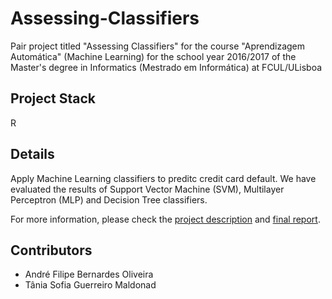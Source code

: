 # Assessing-Classifiers

Pair project titled "Assessing Classifiers" for the course "Aprendizagem Automática" (Machine Learning) for the school year 2016/2017 of the Master's degree in Informatics (Mestrado em Informática) at FCUL/ULisboa

## Project Stack
R

## Details

Apply Machine Learning classifiers to preditc credit card default.
We have evaluated the results of Support Vector Machine (SVM), Multilayer Perceptron (MLP) and Decision Tree classifiers.

For more information, please check the [project description](./Enunciado%20e%20Artigo/Enunciado.pdf) and [final report](./Entrega/Relatório.pdf).

## Contributors
- André Filipe Bernardes Oliveira
- Tânia Sofia Guerreiro Maldonad
